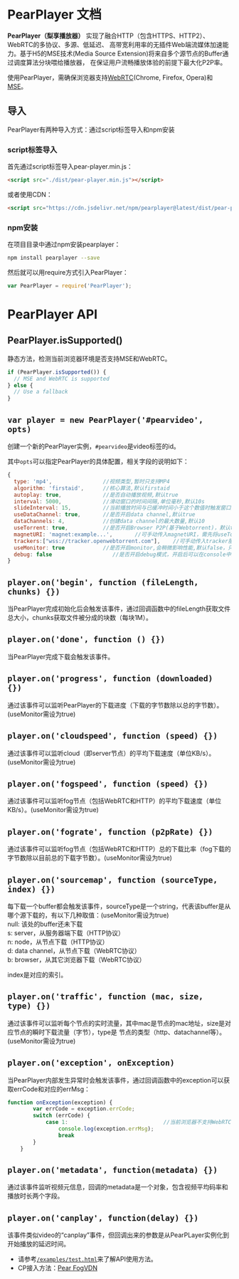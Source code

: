 # PearPlayer 文档

**PearPlayer（梨享播放器）** 实现了融合HTTP（包含HTTPS、HTTP2）、WebRTC的多协议、多源、低延迟、
高带宽利用率的无插件Web端流媒体加速能力。基于H5的MSE技术(Media Source Extension)将来自多个源节点的Buffer通过调度算法分块喂给播放器，
在保证用户流畅播放体验的前提下最大化P2P率。

使用PearPlayer，需确保浏览器支持[WebRTC](https://en.wikipedia.org/wiki/WebRTC)(Chrome, Firefox, Opera)和[MSE](https://en.wikipedia.org/wiki/Media_Source_Extensions)。

## 导入
PearPlayer有两种导入方式：通过script标签导入和npm安装

### script标签导入
首先通过script标签导入pear-player.min.js：
```html
<script src="./dist/pear-player.min.js"></script>
```
或者使用CDN：
```html
<script src="https://cdn.jsdelivr.net/npm/pearplayer@latest/dist/pear-player.min.js"></script>
```

### npm安装
在项目目录中通过npm安装pearplayer：
```bash
npm install pearplayer --save
```
然后就可以用require方式引入PearPlayer：
```js
var PearPlayer = require('PearPlayer');
```

# PearPlayer API

## PearPlayer.isSupported()

静态方法，检测当前浏览器环境是否支持MSE和WebRTC。
```js
if (PearPlayer.isSupported()) {
  // MSE and WebRTC is supported
} else {
  // Use a fallback
}
```

## `var player = new PearPlayer('#pearvideo', opts)`

创建一个新的PearPlayer实例，`#pearvideo`是video标签的id。

其中`opts`可以指定PearPlayer的具体配置，相关字段的说明如下：

```js
{
  type: 'mp4',                //视频类型,暂时只支持MP4
  algorithm: 'firstaid',      //核心算法,默认firstaid
  autoplay: true,             //是否自动播放视频,默认true
  interval: 5000,             //滑动窗口的时间间隔,单位毫秒,默认10s
  slideInterval: 15,          //当前播放时间与已缓冲时间小于这个数值时触发窗口滑动,单位秒,默认20s
  useDataChannel: true,       //是否开启data channel,默认true
  dataChannels: 4,            //创建data channel的最大数量,默认10
  useTorrent: true,           //是否开启Browser P2P(基于Webtorrent)，默认true
  magnetURI: 'magnet:example...',       //可手动传入magnetURI，需先将useTorrent设为true
  trackers:["wss://tracker.openwebtorrent.com"],    //可手动传入tracker服务器，需先将useTorrent设为true
  useMonitor: true            //是否开启monitor,会稍微影响性能,默认false，只有开启useMonitor才能监听事件
  debug: false                   //是否开启debug模式，开启后可以在console中查看log，默认false
}
```

## `player.on('begin', function (fileLength, chunks) {})`

当PearPlayer完成初始化后会触发该事件，通过回调函数中的fileLength获取文件总大小，chunks获取文件被分成的块数（每块1M）。

## `player.on('done', function () {})`

当PearPlayer完成下载会触发该事件。

## `player.on('progress', function (downloaded) {})`

通过该事件可以监听PearPlayer的下载进度（下载的字节数除以总的字节数）。(useMonitor需设为true)

## `player.on('cloudspeed', function (speed) {})`

通过该事件可以监听cloud（即server节点）的平均下载速度（单位KB/s）。(useMonitor需设为true)

## `player.on('fogspeed', function (speed) {})`

通过该事件可以监听fog节点（包括WebRTC和HTTP）的平均下载速度（单位KB/s）。(useMonitor需设为true)

## `player.on('fograte', function (p2pRate) {})`

通过该事件可以监听fog节点（包括WebRTC和HTTP）总的下载比率（fog下载的字节数除以目前总的下载字节数）。(useMonitor需设为true)

## `player.on('sourcemap', function (sourceType, index) {})`

每下载一个buffer都会触发该事件，sourceType是一个string，代表该buffer是从哪个源下载的，有以下几种取值：(useMonitor需设为true)<br/>
null: 该处的buffer还未下载<br/>
s: server，从服务器端下载（HTTP协议）<br/>
n: node，从节点下载（HTTP协议）<br/>
d: data channel，从节点下载（WebRTC协议）<br/>
b: browser，从其它浏览器下载（WebRTC协议）<br/>

index是对应的索引。

## `player.on('traffic', function (mac, size, type) {})`
通过该事件可以监听每个节点的实时流量，其中mac是节点的mac地址，size是对应节点的瞬时下载流量（字节），type是
节点的类型（http、datachannel等）。(useMonitor需设为true)

## `player.on('exception', onException)`

当PearPlayer内部发生异常时会触发该事件，通过回调函数中的exception可以获取errCode和对应的errMsg：
```js
function onException(exception) {
        var errCode = exception.errCode;
        switch (errCode) {
            case 1:                              //当前浏览器不支持WebRTC
                console.log(exception.errMsg);
                break
        }
    }
```

## `player.on('metadata', function(metadata) {})`
通过该事件监听视频元信息，回调的metadata是一个对象，包含视频平均码率和播放时长两个字段。

## `player.on('canplay', function(delay) {})`
该事件类似video的“canplay”事件，但回调出来的参数是从PearPLayer实例化到开始播放的延迟时间。

- 请参考[`/examples/test.html`](/examples/test.html)来了解API使用方法。
- CP接入方法：[Pear FogVDN](https://github.com/PearInc/FogVDN/blob/master/For_CPs.md)



